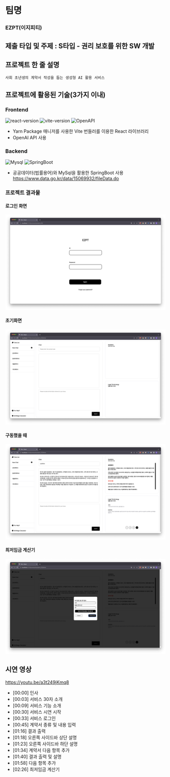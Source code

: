 # 팀명

### EZPT(이지피티)


## 제출 타입 및 주제 : S타입 - 권리 보호를 위한 SW 개발

## 프로젝트 한 줄 설명

    사회 초년생의 계약서 작성을 돕는 생성형 AI 활용 서비스

## 프로젝트에 활용된 기술(3가지 이내)

### Frontend

![react-version](https://img.shields.io/badge/react-18.2.0-61DAFB?logo=react)
![vite-version](https://img.shields.io/badge/vite-4.4.9-646CFF?logo=vite)
![OpenAPI](https://img.shields.io/badge/openAPI-3.5.turbo-181717?logo=openAPI)

- Yarn Package 매니저를 사용한 Vite 번들러를 이용한 React 라이브러리
- OpenAI API 사용


### Backend

![Mysql](https://img.shields.io/badge/MySQL-8.0.34-4479A1?logo=MySQL)
![SpringBoot](https://img.shields.io/badge/SpringBoot-3.1.3-6DB33F?logo=springboot)

- 공공데이터(법률용어)와 MySql을 활용한 SpringBoot 사용
https://www.data.go.kr/data/15069932/fileData.do

### 프로젝트 결과물

#### 로그인 화면
<img src="./assets/Login.png" alt="해커톤"/>

#### 초기화면
<img src="./assets/FirstView.png" alt="해커톤"/>

#### 구동했을 때
<img src="./assets/SecondView.png" alt="해커톤"/>

#### 최저임금 계산기
<img src="./assets/Calculator.png" alt="해커톤"/>



## 시연 영상

 https://youtu.be/a3t249jKmq8

- [00:00] 인사
- [00:03] 서비스 30자 소개
- [00:09] 서비스 기능 소개
- [00:30] 서비스 시연 시작
- [00:33] 서비스 로그인
- [00:45] 계약서 종류 및 내용 입력
- [01:16] 결과 출력
- [01:18] 오른쪽 사이드바 상단 설명
- [01:23] 오른쪽 사이드바 하단 설명
- [01:34] 계약서 다음 항목 추가
- [01:40] 결과 출력 및 설명
- [01:58] 다음 항목 추가
- [02:26] 최저임금 계산기
